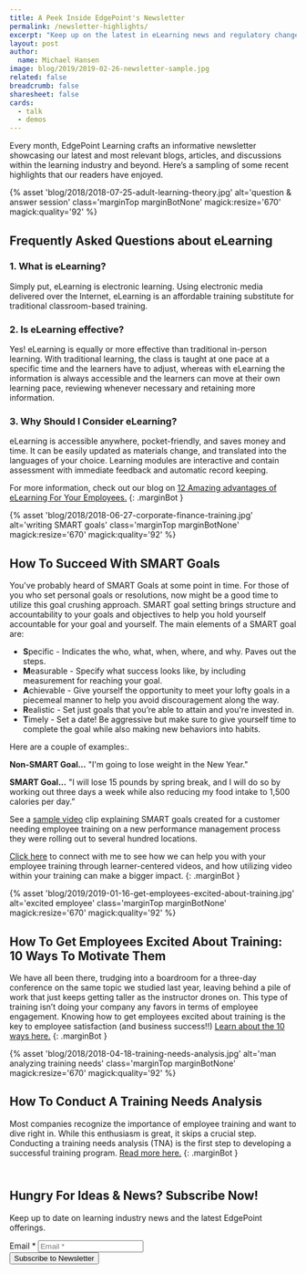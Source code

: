 ```yaml
---
title: A Peek Inside EdgePoint's Newsletter
permalink: /newsletter-highlights/
excerpt: "Keep up on the latest in eLearning news and regulatory changes by subscribing to updates from our eLearning blog."
layout: post
author:
  name: Michael Hansen
image: blog/2019/2019-02-26-newsletter-sample.jpg
related: false
breadcrumb: false
sharesheet: false
cards:
  - talk
  - demos
---
```

<div class="pillar">
    <p>Every month, EdgePoint Learning crafts an informative newsletter showcasing our latest and most relevant blogs, articles, and discussions within the learning industry and beyond. Here’s a sampling of some recent highlights that our readers have enjoyed.</p>
</div>

{% asset 'blog/2018/2018-07-25-adult-learning-theory.jpg'
   alt='question & answer session'
   class='marginTop marginBotNone'
   magick:resize='670'
   magick:quality='92' %}

## Frequently Asked Questions about eLearning

### 1. What is eLearning?

Simply put, eLearning is electronic learning. Using electronic media delivered over the Internet, eLearning is an affordable training substitute for traditional classroom-based training.

### 2. Is eLearning effective?

Yes! eLearning is equally or more effective than traditional in-person learning. With traditional learning, the class is taught at one pace at a specific time and the learners have to adjust, whereas with eLearning the information is always accessible and the learners can move at their own learning pace, reviewing whenever necessary and retaining more information.

### 3. Why Should I Consider eLearning?

eLearning is accessible anywhere, pocket-friendly, and saves money and time. It can be easily updated as materials change, and translated into the languages of your choice. Learning modules are interactive and contain assessment with immediate feedback and automatic record keeping.

For more information, check out our blog on [12 Amazing advantages of eLearning For Your Employees.](/blog/advantages-of-elearning/)
{: .marginBot }


{% asset 'blog/2018/2018-06-27-corporate-finance-training.jpg'
   alt='writing SMART goals'
   class='marginTop marginBotNone'
   magick:resize='670'
   magick:quality='92' %}

## How To Succeed With SMART Goals
You've probably heard of SMART Goals at some point in time. For those of you who set personal goals or resolutions, now might be a good time to utilize this goal crushing approach. SMART goal setting brings structure and accountability to your goals and objectives to help you hold yourself accountable for your goal and yourself. The main elements of a SMART goal are:

- **S**pecific - Indicates the who, what, when, where, and why. Paves out the steps.
- **M**easurable - Specify what success looks like, by including measurement for reaching your goal.
- **A**chievable - Give yourself the opportunity to meet your lofty goals in a piecemeal manner to help you avoid discouragement along the way.
- **R**ealistic - Set just goals that you’re able to attain and you're invested in.
- **T**imely - Set a date! Be aggressive but make sure to give yourself time to complete the goal while also making new behaviors into habits.

Here are a couple of examples:.

**Non-SMART Goal...** "I'm going to lose weight in the New Year."

**SMART Goal...** "I will lose 15 pounds by spring break, and I will do so by working out three days a week while also reducing my food intake to 1,500 calories per day.”

See a [sample video](/demo/goal-setting/) clip explaining SMART goals created for a customer needing employee training on a new performance management process they were rolling out to several hundred locations.

[Click here](/form/talk/) to connect with me to see how we can help you with your employee training through learner-centered videos, and how utilizing video within your training can make a bigger impact.
{: .marginBot }


{% asset 'blog/2019/2019-01-16-get-employees-excited-about-training.jpg'
   alt='excited employee'
   class='marginTop marginBotNone'
   magick:resize='670'
   magick:quality='92' %}

## How To Get Employees Excited About Training: 10 Ways To Motivate Them

We have all been there, trudging into a boardroom for a three-day conference on the same topic we studied last year, leaving behind a pile of work that just keeps getting taller as the instructor drones on. This type of training isn’t doing your company any favors in terms of employee engagement. Knowing how to get employees excited about training is the key to employee satisfaction (and business success!!) [Learn about the 10 ways here.](/blog/get-employees-excited-about-training/)
{: .marginBot }


{% asset 'blog/2018/2018-04-18-training-needs-analysis.jpg'
   alt='man analyzing training needs'
   class='marginTop marginBotNone'
   magick:resize='670'
   magick:quality='92' %}

## How To Conduct A Training Needs Analysis

Most companies recognize the importance of employee training and want to dive right in. While this enthusiasm is great, it skips a crucial step. Conducting a training needs analysis (TNA) is the first step to developing a successful training program. [Read more here.](/blog/training-needs-analysis/)
{: .marginBot }

<div class="pillar marginTop" style="padding-top: 0.8em">
<h2>Hungry For Ideas & News? Subscribe Now!</h2>

<p class="marginBot">Keep up to date on learning industry news and the latest EdgePoint offerings.</p>

<form accept-charset="UTF-8" action="https://lf225.infusionsoft.com/app/form/process/d83fbd0779271f1cce2372a977f92bf9" class="infusion-form" id="inf_form_d83fbd0779271f1cce2372a977f92bf9" method="POST">
    <input name="inf_form_xid" type="hidden" value="d83fbd0779271f1cce2372a977f92bf9" />
    <input name="inf_form_name" type="hidden" value="Newsletter Subscribe" />
    <input name="infusionsoft_version" type="hidden" value="1.70.0.99309" />
    <div class="infusion-field">
        <label for="inf_field_Email">Email *</label>
        <input class="infusion-field-input" id="inf_field_Email" name="inf_field_Email" placeholder="Email *" type="text" />
    </div>
    <div>
        <div class="text">
                    <div class="text" contentid="paragraph">
                        <div> </div>
                    </div>
        </div>
    </div>
    <div class="infusion-submit">
        <button class="infusion-recaptcha" id="recaptcha_d83fbd0779271f1cce2372a977f92bf9" type="submit">Subscribe to Newsletter</button>
    </div>
</form>
<script type="text/javascript" src="https://lf225.infusionsoft.app/app/webTracking/getTrackingCode"></script>
<script type="text/javascript" src="https://lf225.infusionsoft.com/resources/external/recaptcha/production/recaptcha.js?b=1.70.0.99309"></script>
<script src="https://www.google.com/recaptcha/api.js?onload=onloadInfusionRecaptchaCallback&render=explicit" async="async" defer="defer"></script>
<script type="text/javascript" src="https://lf225.infusionsoft.com/app/timezone/timezoneInputJs?xid=d83fbd0779271f1cce2372a977f92bf9"></script>

</div>
